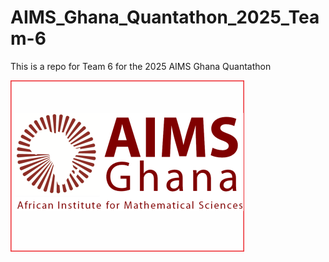 # AIMS_Ghana_Quantathon_2025_Team-6
This is a repo for Team 6 for the 2025 AIMS Ghana Quantathon

![](https://github.com/MuhammadAlZafarKhan/AIMS_Ghana_Quantathon_2025_Team-6/blob/main/Aims-Ghana-Jobs-in-Ghana0.png)
